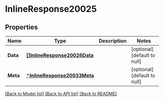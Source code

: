 # InlineResponse20025

## Properties
Name | Type | Description | Notes
------------ | ------------- | ------------- | -------------
**Data** | [**[]InlineResponse20026Data**](inline_response_200_26_data.md) |  | [optional] [default to null]
**Meta** | [***InlineResponse20033Meta**](inline_response_200_33_meta.md) |  | [optional] [default to null]

[[Back to Model list]](../README.md#documentation-for-models) [[Back to API list]](../README.md#documentation-for-api-endpoints) [[Back to README]](../README.md)

